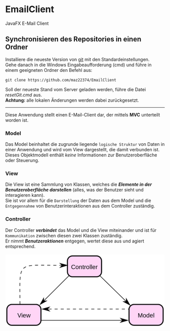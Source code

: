# EmailClient
JavaFX E-Mail Client

## Synchronisieren des Repositories in einen Ordner

Installiere die neueste Version von [git](https://git-scm.com/downloads) mit den Standardeinstellungen.<br/>
Gehe danach in die Windows Eingabeaufforderung (cmd) und führe in einem geeigneten Ordner den Befehl aus:
```
git clone https://github.com/maz22374/EmailClient
```
Soll der neueste Stand vom Server geladen werden, führe die Datei *resetGit.cmd* aus.<br/>
**Achtung:** alle lokalen Änderungen werden dabei zurückgesetzt.

<hr>

Diese Anwendung stellt einen E-Mail-Client dar, der mittels **MVC** unterteilt worden ist.

### Model
Das Model beinhaltet die zugrunde liegende `logische Struktur` von Daten in einer Anwendung und wird vom View dargestellt, die damit verbunden ist.<br/>
Dieses Objektmodell enthält *keine* Informationen zur Benutzeroberfläche oder Steuerung.

### View
Die View ist eine Sammlung von Klassen, welches die ***Elemente in der Benutzeroberfläche darstellen*** (alles, was der Benutzer sieht und interagieren kann).<br/>
Sie ist vor allem für die `Darstellung` der Daten aus dem Model und die `Entgegennahme` von Benutzerinteraktionen aus dem Controller zuständig.

### Controller
Der Controller ***verbindet*** das Model und die View miteinander und ist für `Kommunikation` zwischen diesen zwei Klassen zuständig.</br>
Er nimmt ***Benutzeraktionen*** entgegen, wertet diese aus und agiert entsprechend.
<br/><br/>
![](mvc.png)
<br/><br/>
